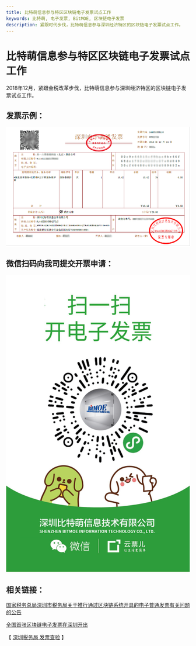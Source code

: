 ```yaml
---
title: 比特萌信息参与特区区块链电子发票试点工作
keywords: 比特萌, 电子发票, BitMOE, 区块链电子发票
description: 紧跟时代步伐，比特萌信息参与深圳经济特区的区块链电子发票试点工作。
---
```


# 比特萌信息参与特区区块链电子发票试点工作

2018年12月，紧跟金税改革步伐，比特萌信息参与深圳经济特区的区块链电子发票试点工作。

## 发票示例：


![区块链电子发票 | center | 748x544](/images/2018/12/qklfp1224.png "")


## 微信扫码向我司提交开票申请：

![比特萌开票二维码 | center | 748x544](/images/2018/12/yfp2.png "")


## 相关链接：

[国家税务总局深圳市税务局关于推行通过区块链系统开具的电子普通发票有关问题的公告 ](http://www.sztax.gov.cn/sztax/xxgk_tzgg/201808/07cf17335b2f4246b0142aea7b0b20f9.shtml)

[全国首张区块链电子发票在深圳开出](http://www.gd.xinhuanet.com/newscenter/2018-08/10/c_1123251859.htm)

【 [深圳税务局 发票查验](https://dzswj.sztax.gov.cn/BsfwtWeb/apps/views/fp/fpcy/fp_fpcy.html) 】
